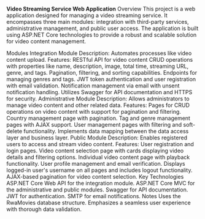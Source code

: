 ****Video Streaming Service Web Application****
Overview
This project is a web application designed for managing a video streaming service. It encompasses three main modules: integration with third-party services, administrative management, and public user access. The application is built using ASP.NET Core technologies to provide a robust and scalable solution for video content management.

Modules
Integration Module
Description: Automates processes like video content upload.
Features:
RESTful API for video content CRUD operations with properties like name, description, image, total time, streaming URL, genre, and tags.
Pagination, filtering, and sorting capabilities.
Endpoints for managing genres and tags.
JWT token authentication and user registration with email validation.
Notification management via email with unsent notification handling.
Utilizes Swagger for API documentation and HTTPS for security.
Administrative Module
Description: Allows administrators to manage video content and other related data.
Features:
Pages for CRUD operations on video content with support for pagination and filtering.
Country management page with pagination.
Tag and genre management pages with AJAX support.
User management pages with filtering and soft-delete functionality.
Implements data mapping between the data access layer and business layer.
Public Module
Description: Enables registered users to access and stream video content.
Features:
User registration and login pages.
Video content selection page with cards displaying video details and filtering options.
Individual video content page with playback functionality.
User profile management and email verification.
Displays logged-in user's username on all pages and includes logout functionality.
AJAX-based pagination for video content selection.
Key Technologies
ASP.NET Core Web API for the integration module.
ASP.NET Core MVC for the administrative and public modules.
Swagger for API documentation.
JWT for authentication.
SMTP for email notifications.
Notes
Uses the RwaMovies database structure.
Emphasizes a seamless user experience with thorough data validation.
